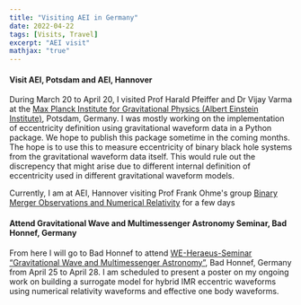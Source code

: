 ```yaml
---
title: "Visiting AEI in Germany"
date: 2022-04-22
tags: [Visits, Travel]
excerpt: "AEI visit"
mathjax: "true"
---
```


#### Visit AEI, Potsdam and AEI, Hannover
During March 20 to April 20, I visited Prof Harald Pfeiffer and Dr Vijay Varma at the [Max Planck Institute for Gravitational Physics (Albert Einstein Institute)](https://www.aei.mpg.de/), Potsdam, Germany. I was mostly working on the implementation of eccentricity definition using gravitational waveform data in a Python package. We hope to publish this package sometime in the coming months. The hope is to use this to measure eccentricity of binary black hole systems from the gravitational waveform data itself. This would rule out the discrepency that might arise due to different internal definition of eccentricity used in different gravitational waveform models.

Currently, I am at AEI, Hannover visiting Prof Frank Ohme's group [Binary Merger Observations and Numerical Relativity](https://www.aei.mpg.de/BinaryObservationsNR) for a few days

#### Attend Gravitational Wave and Multimessenger Astronomy Seminar, Bad Honnef, Germany
From here I will go to Bad Honnef to attend [WE-Heraeus-Seminar “Gravitational Wave and Multimessenger Astronomy”](https://www.we-heraeus-stiftung.de/veranstaltungen/gravitational-wave-and-multimessenger-astronomy/main/), Bad Honnef, Germany from April 25 to April 28. I am scheduled to present a poster on my ongoing work on building a surrogate model for hybrid IMR eccentric waveforms using numerical relativity waveforms and effective one body waveforms.
